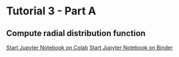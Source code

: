 # Tutorial 3 - Part A
## Compute radial distribution function

[Start Jupyter Notebook on Colab](https://colab.research.google.com/github/PabloPiaggi/nanogune-winter-school-2025/blob/main/tutorial-3/radial-distribution-function/RDF.ipynb)
[Start Jupyter Notebook on Binder](https://mybinder.org/v2/gh/PabloPiaggi/nanogune-winter-school-2025/HEAD?urlpath=%2Fdoc%2Ftree%2Ftutorial-3%2Fradial-distribution-function%2FRDF.ipynb)
